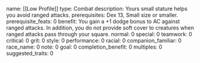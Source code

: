 name: [[Low Profile]]
type: Combat
description: Yours small stature helps you avoid ranged attacks.
prerequisites: Dex 13, Small size or smaller.
prerequisite_feats: 0
benefit: You gain a +1 dodge bonus to AC against ranged attacks. In addition, you do not provide soft cover to creatures when ranged attacks pass through your square.
normal: 0
special: 0
teamwork: 0
critical: 0
grit: 0
style: 0
performance: 0
racial: 0
companion_familiar: 0
race_name: 0
note: 0
goal: 0
completion_benefit: 0
multiples: 0
suggested_traits: 0
